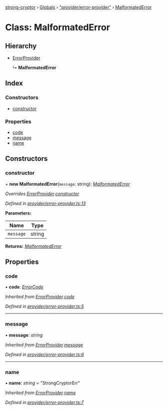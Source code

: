 [strong-cryptor](../README.md) › [Globals](../globals.md) › ["provider/error-provider"](../modules/_provider_error_provider_.md) › [MalformatedError](_provider_error_provider_.malformatederror.md)

# Class: MalformatedError

## Hierarchy

* [ErrorProvider](_provider_error_provider_.errorprovider.md)

  ↳ **MalformatedError**

## Index

### Constructors

* [constructor](_provider_error_provider_.malformatederror.md#constructor)

### Properties

* [code](_provider_error_provider_.malformatederror.md#code)
* [message](_provider_error_provider_.malformatederror.md#message)
* [name](_provider_error_provider_.malformatederror.md#name)

## Constructors

###  constructor

\+ **new MalformatedError**(`message`: string): *[MalformatedError](_provider_error_provider_.malformatederror.md)*

*Overrides [ErrorProvider](_provider_error_provider_.errorprovider.md).[constructor](_provider_error_provider_.errorprovider.md#constructor)*

*Defined in [provider/error-provider.ts:13](https://github.com/RizkyArifNur/strong-cryptor/blob/6f3177b/src/provider/error-provider.ts#L13)*

**Parameters:**

Name | Type |
------ | ------ |
`message` | string |

**Returns:** *[MalformatedError](_provider_error_provider_.malformatederror.md)*

## Properties

###  code

• **code**: *[ErrorCode](../modules/_typings_index_.md#errorcode)*

*Inherited from [ErrorProvider](_provider_error_provider_.errorprovider.md).[code](_provider_error_provider_.errorprovider.md#code)*

*Defined in [provider/error-provider.ts:5](https://github.com/RizkyArifNur/strong-cryptor/blob/6f3177b/src/provider/error-provider.ts#L5)*

___

###  message

• **message**: *string*

*Inherited from [ErrorProvider](_provider_error_provider_.errorprovider.md).[message](_provider_error_provider_.errorprovider.md#message)*

*Defined in [provider/error-provider.ts:6](https://github.com/RizkyArifNur/strong-cryptor/blob/6f3177b/src/provider/error-provider.ts#L6)*

___

###  name

• **name**: *string* = "StrongCryptorErr"

*Inherited from [ErrorProvider](_provider_error_provider_.errorprovider.md).[name](_provider_error_provider_.errorprovider.md#name)*

*Defined in [provider/error-provider.ts:7](https://github.com/RizkyArifNur/strong-cryptor/blob/6f3177b/src/provider/error-provider.ts#L7)*
